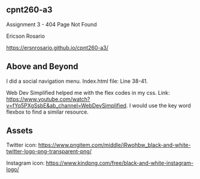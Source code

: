 ## cpnt260-a3

Assignment 3 - 404 Page Not Found

Ericson Rosario

https://ersnrosario.github.io/cpnt260-a3/

## Above and Beyond

I did a social navigation menu. Index.html file: Line 38-41. 

Web Dev Simplified helped me with the flex codes in my css. Link: https://www.youtube.com/watch?v=fYq5PXgSsbE&ab_channel=WebDevSimplified. I would use the key word flexbox to find a similar resource. 

## Assets

Twitter icon: https://www.pngitem.com/middle/iRwohbw_black-and-white-twitter-logo-png-transparent-png/

Instagram icon: https://www.kindpng.com/free/black-and-white-instagram-logo/
